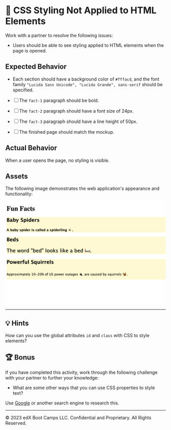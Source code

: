 # 🐛 CSS Styling Not Applied to HTML Elements

Work with a partner to resolve the following issues:

- Users should be able to see styling applied to HTML elements when the page is opened.

## Expected Behavior

- Each section should have a background color of `#fffacd`, and the font family `"Lucida Sans Unicode", "Lucida Grande", sans-serif` should be specified.

- <input type="checkbox">The `fact-1` paragraph should be bold.

- <input type="checkbox">The `fact-2` paragraph should have a font size of 24px.

- <input type="checkbox">The `fact-3` paragraph should have a line height of 50px.

- <input type="checkbox">The finished page should match the mockup.

## Actual Behavior

When a user opens the page, no styling is visible.

## Assets

The following image demonstrates the web application's appearance and functionality:

![Beneath a heading labeled "Fun Facts," subheadings list  topics above paragraphs of different font sizes, all on yellow backgrounds.](./assets/image-1.png)

---

## 💡 Hints

How can you use the global attributes `id` and `class` with CSS to style elements?

## 🏆 Bonus

If you have completed this activity, work through the following challenge with your partner to further your knowledge:

- What are some other ways that you can use CSS properties to style text?

Use [Google](https://www.google.com) or another search engine to research this.

---

© 2023 edX Boot Camps LLC. Confidential and Proprietary. All Rights Reserved.
